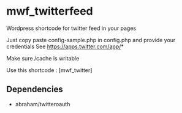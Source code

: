 # mwf_twitterfeed
Wordpress shortcode for twitter feed in your pages

Just copy paste config-sample.php in config.php and provide your credentials
See https://apps.twitter.com/app/*

Make sure /cache is writable

Use this shortcode : [mwf_twitter]

## Dependencies
* abraham/twitteroauth

